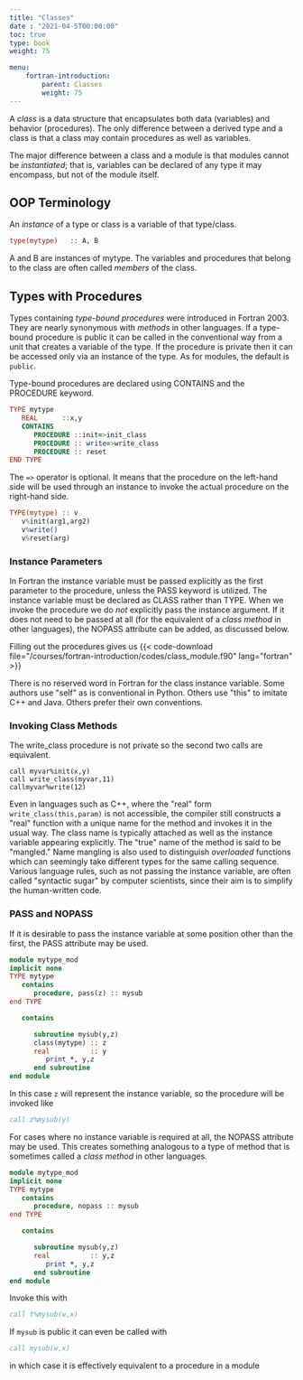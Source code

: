 ```yaml
---
title: "Classes"
date : "2021-04-5T00:00:00"
toc: true
type: book
weight: 75

menu:
    fortran-introduction:
        parent: Classes
        weight: 75
---
```


A _class_ is a data structure that encapsulates both data (variables) and behavior (procedures).  The only difference between a derived type and a class is that a class may contain procedures as well as variables.

The major difference between a class and a module is that modules cannot be _instantiated_; that is, variables can be declared of any type it may encompass, but not of the module itself.

## OOP Terminology

An _instance_ of a type or class is a variable of that type/class.
```fortran
type(mytype)   :: A, B
```
A and B are instances of mytype.
The variables and procedures that belong to the class are often called _members_ of the class.

## Types with Procedures

Types containing _type-bound procedures_ were introduced in Fortran 2003.  They are nearly synonymous with _methods_ in other languages.
If a type-bound procedure is public it can be called in the conventional way from a unit that creates a variable of the type.
If the procedure is private then it can be accessed only via an instance of the type.
As for modules, the default is `public`.  

Type-bound procedures are declared using CONTAINS and the PROCEDURE keyword.
```fortran
TYPE mytype
   REAL      ::x,y
   CONTAINS
      PROCEDURE ::init=>init_class
      PROCEDURE :: write=>write_class
      PROCEDURE :: reset
END TYPE
```
The `=>` operator is optional.  It means that the procedure on the left-hand side will be used through an instance to invoke the actual procedure on the right-hand side.
```fortran
TYPE(mytype) :: v
   v%init(arg1,arg2)
   v%write()
   v%reset(arg)
```

### Instance Parameters

In Fortran the instance variable must be passed explicitly as the first parameter to the procedure, unless the PASS keyword is utilized.
The instance variable must be declared as CLASS rather than TYPE.
When we invoke the procedure we do _not_ explicitly pass the instance argument.
If it does not need to be passed at all (for the equivalent of a _class method_ in other languages), the NOPASS attribute can be added, as discussed below.

Filling out the procedures gives us
{{< code-download file="/courses/fortran-introduction/codes/class_module.f90" lang="fortran" >}}

There is no reserved word in Fortran for the class instance variable.  Some authors use "self" as is conventional in Python.  Others use "this" to imitate C++ and Java.  Others prefer their own conventions.

### Invoking Class Methods

The write_class procedure is not private so the second two calls are equivalent.
```
call myvar%init(x,y)
call write_class(myvar,11)
callmyvar%write(12)
```
Even in languages such as C++, where the "real" form `write_class(this,param)` is not accessible, the compiler still constructs a "real" function with a unique name for the method and invokes it in the usual way.  The class name is typically attached as well as the instance variable appearing explicitly.  The "true" name of the method is said to be "mangled."  Name mangling is also used to distinguish _overloaded_ functions which can seemingly take different types for the same calling sequence.  Various language rules, such as not passing the instance variable, are often called "syntactic sugar" by computer scientists, since their aim is to simplify the human-written code.

### PASS and NOPASS

If it is desirable to pass the instance variable at some position other than the first, the PASS attribute may be used.

```fortran
module mytype_mod
implicit none
TYPE mytype
   contains
      procedure, pass(z) :: mysub
end TYPE

   contains

      subroutine mysub(y,z)
      class(mytype) :: z
      real          :: y
         print *, y,z
      end subroutine
end module
```
In this case `z` will represent the instance variable, so the procedure will be invoked like
```fortran
call z%mysub(y)
```

For cases where no instance variable is required at all, the NOPASS attribute may be used.  This creates something analogous to a type of method that is sometimes called a _class method_ in other languages.
```fortran
module mytype_mod
implicit none
TYPE mytype
   contains
      procedure, nopass :: mysub
end TYPE

   contains

      subroutine mysub(y,z)
      real          :: y,z
         print *, y,z
      end subroutine
end module
```
Invoke this with
```fortran
call t%mysub(w,x)
```
If `mysub` is public it can even be called with
```fortran
call mysub(w,x)
```
in which case it is effectively equivalent to a procedure in a module  

